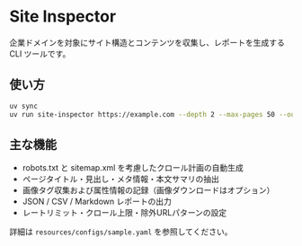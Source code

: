 # Site Inspector

企業ドメインを対象にサイト構造とコンテンツを収集し、レポートを生成する CLI ツールです。

## 使い方

```bash
uv sync
uv run site-inspector https://example.com --depth 2 --max-pages 50 --output-dir reports/latest
```

## 主な機能

- robots.txt と sitemap.xml を考慮したクロール計画の自動生成
- ページタイトル・見出し・メタ情報・本文サマリの抽出
- 画像タグ収集および属性情報の記録（画像ダウンロードはオプション）
- JSON / CSV / Markdown レポートの出力
- レートリミット・クロール上限・除外URLパターンの設定

詳細は `resources/configs/sample.yaml` を参照してください。
